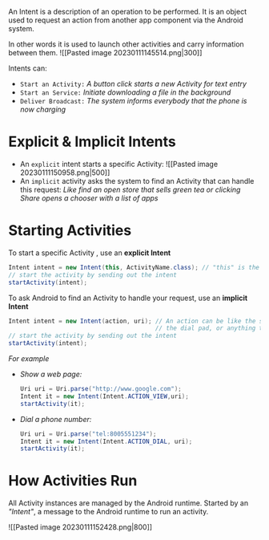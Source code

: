 An Intent is a description of an operation to be performed. It is an object used to request an action from another app component via the Android system.

In other words it is used to launch other activities and carry information between them.
![[Pasted image 20230111145514.png|300]]

Intents can:
- `Start an Activity:` _A button click starts a new Activity for text entry_
- `Start an Service:` _Initiate downloading a file in the background_
- `Deliver Broadcast:` _The system informs everybody that the phone is now charging_

# Explicit & Implicit Intents
- An `explicit` intent starts a specific Activity:
	![[Pasted image 20230111150958.png|500]]
- An `implicit` activity asks the system to find an Activity that can handle this request:
	_Like find an open store that sells green tea or clicking Share opens a chooser with a list of apps_

# Starting Activities
To start a specific Activity , use an **explicit Intent**
```java
Intent intent = new Intent(this, ActivityName.class); // "this" is the context of the current activity
// start the activity by sending out the intent
startActivity(intent);
```

To ask Android to find an Activity to handle your request, use an **implicit Intent**
```java
Intent intent = new Intent(action, uri); // An action can be like the share activity,
										 // the dial pad, or anything that is in built in the system 
// start the activity by sending out the intent
startActivity(intent);
```
_For example_
- _Show a web page:_
	```java
	Uri uri = Uri.parse("http://www.google.com");
	Intent it = new Intent(Intent.ACTION_VIEW,uri);
	startActivity(it);
	```
- _Dial a phone number:_
	```java
	Uri uri = Uri.parse("tel:8005551234");
	Intent it = new Intent(Intent.ACTION_DIAL, uri);
	startActivity(it);
	```

# How Activities Run
All Activity instances are managed by the Android runtime. Started by an _"Intent"_, a message to the Android runtime to run an activity.

![[Pasted image 20230111152428.png|800]]
